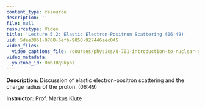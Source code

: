 ```yaml
---
content_type: resource
description: ''
file: null
resourcetype: Video
title: 'Lecture 5.2: Elastic Electron-Positron Scattering (06:49)'
uid: 5dee3961-9768-6efb-9850-927446aec045
video_files:
  video_captions_file: /courses/physics/8-701-introduction-to-nuclear-and-particle-physics-fall-2020/video-lectures/chapter-5.-qcd/lecture-5.2-elastic-electron-positron-scattering-06-49/RmbJBq9kpbI.vtt
video_metadata:
  youtube_id: RmbJBq9kpbI
---
```


**Description:** Discussion of elastic electron-positron scattering and the charge radius of the proton. (06:49)

**Instructor:** Prof. Markus Klute